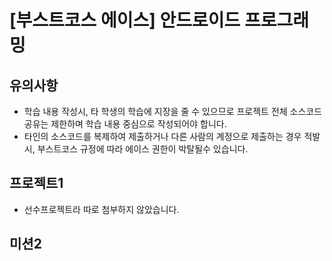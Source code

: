 # [부스트코스 에이스] 안드로이드 프로그래밍

## 유의사항
- 학습 내용 작성시, 타 학생의 학습에 지장을 줄 수 있으므로 프로젝트 전체 소스코드 공유는 제한하며 학습 내용 중심으로 작성되어야 합니다. 
- 타인의 소스코드를 복제하여 제출하거나 다른 사람의 계정으로 제출하는 경우 적발시, 부스트코스 규정에 따라 에이스 권한이 박탈될수 있습니다.  

## 프로젝트1
- 선수프로젝트라 따로 첨부하지 않았습니다.

## 미션2
